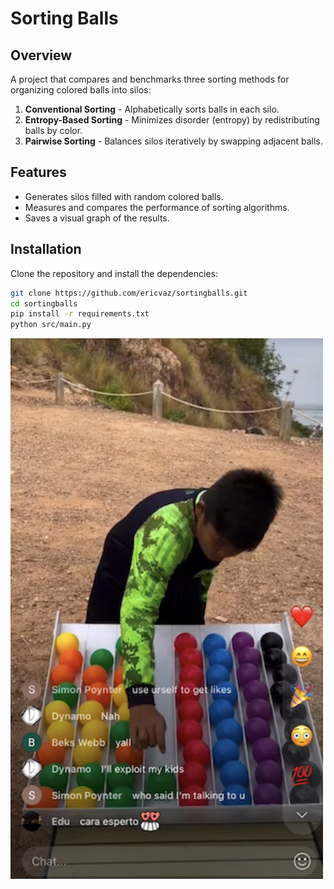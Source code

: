 # Sorting Balls

## Overview
A project that compares and benchmarks three sorting methods for organizing colored balls into silos:
1. **Conventional Sorting** - Alphabetically sorts balls in each silo.
2. **Entropy-Based Sorting** - Minimizes disorder (entropy) by redistributing balls by color.
3. **Pairwise Sorting** - Balances silos iteratively by swapping adjacent balls.

## Features
- Generates silos filled with random colored balls.
- Measures and compares the performance of sorting algorithms.
- Saves a visual graph of the results.

## Installation

Clone the repository and install the dependencies:
```bash
git clone https://github.com/ericvaz/sortingballs.git
cd sortingballs
pip install -r requirements.txt
python src/main.py
```
<img src="image.png" alt="Sorting Balls" width="500"/>
